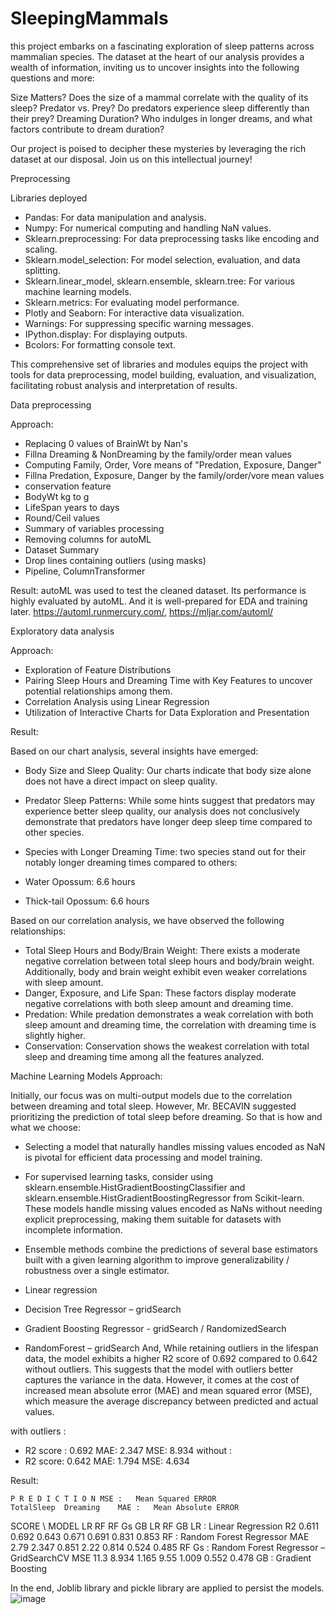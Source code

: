# SleepingMammals
this project embarks on a fascinating exploration of sleep patterns across mammalian species. The dataset at the heart of our analysis provides a wealth of information, inviting us to uncover insights into the following questions and more:

Size Matters?
Does the size of a mammal correlate with the quality of its sleep?
Predator vs. Prey?
Do predators experience sleep differently than their prey?
Dreaming Duration?
Who indulges in longer dreams, and what factors contribute to dream duration?

Our project is poised to decipher these mysteries by leveraging the rich dataset at our disposal. Join us on this intellectual journey!

Preprocessing

Libraries deployed

-	Pandas: For data manipulation and analysis.
-	Numpy: For numerical computing and handling NaN values.
-	Sklearn.preprocessing: For data preprocessing tasks like encoding and scaling.
-	Sklearn.model_selection: For model selection, evaluation, and data splitting.
-	Sklearn.linear_model, sklearn.ensemble, sklearn.tree: For various machine learning models.
-	Sklearn.metrics: For evaluating model performance.
-	Plotly and Seaborn: For interactive data visualization.
-	Warnings: For suppressing specific warning messages.
-	IPython.display: For displaying outputs.
-	Bcolors: For formatting console text.

This comprehensive set of libraries and modules equips the project with tools for data preprocessing, model building, evaluation, and visualization, facilitating robust analysis and interpretation of results. 

Data preprocessing

Approach:
-	Replacing 0 values of BrainWt by Nan's 
-	Fillna Dreaming & NonDreaming by the family/order mean values
-	Computing Family, Order, Vore means of "Predation, Exposure, Danger"
-	Fillna Predation, Exposure, Danger by the family/order/vore mean values
-	conservation feature
-	BodyWt kg to g
-	LifeSpan years to days
-	Round/Ceil values
-	Summary of variables processing
-	Removing columns for autoML
-	Dataset Summary
-	Drop lines containing outliers (using masks)
-	Pipeline, ColumnTransformer

Result: 
          autoML was used to test the cleaned dataset. Its performance is highly evaluated by autoML. And it is well-prepared for EDA and training later. https://automl.runmercury.com/, https://mljar.com/automl/

Exploratory data analysis

Approach:

-	Exploration of Feature Distributions
-	Pairing Sleep Hours and Dreaming Time with Key Features to uncover potential relationships among them.
-	Correlation Analysis using Linear Regression
-	Utilization of Interactive Charts for Data Exploration and Presentation

Result: 

Based on our chart analysis, several insights have emerged:
-	Body Size and Sleep Quality: Our charts indicate that body size alone does not have a direct impact on sleep quality.
-	Predator Sleep Patterns: While some hints suggest that predators may experience better sleep quality, our analysis does not conclusively demonstrate that predators have longer deep sleep time compared to other species.
-	Species with Longer Dreaming Time: two species stand out for their notably longer dreaming times compared to others:

-	Water Opossum: 6.6 hours
-	Thick-tail Opossum: 6.6 hours

Based on our correlation analysis, we have observed the following relationships:
-	Total Sleep Hours and Body/Brain Weight: There exists a moderate negative correlation between total sleep hours and body/brain weight. Additionally, body and brain weight exhibit even weaker correlations with sleep amount.
-	Danger, Exposure, and Life Span: These factors display moderate negative correlations with both sleep amount and dreaming time.
-	Predation: While predation demonstrates a weak correlation with both sleep amount and dreaming time, the correlation with dreaming time is slightly higher.
-	Conservation: Conservation shows the weakest correlation with total sleep and dreaming time among all the features analyzed.

Machine Learning Models
Approach:  

Initially, our focus was on multi-output models due to the correlation between dreaming and total sleep. However, Mr. BECAVIN suggested prioritizing the prediction of total sleep before dreaming. So that is how and what we choose:

-	Selecting a model that naturally handles missing values encoded as NaN is pivotal for efficient data processing and model training. 
-	For supervised learning tasks, consider using sklearn.ensemble.HistGradientBoostingClassifier and sklearn.ensemble.HistGradientBoostingRegressor from Scikit-learn. These models handle missing values encoded as NaNs without needing explicit preprocessing, making them suitable for datasets with incomplete information.

-	Ensemble methods combine the predictions of several base estimators built with a given learning algorithm to improve generalizability / robustness over a single estimator.

-	Linear regression 
-	Decision Tree Regressor – gridSearch
-	Gradient Boosting Regressor - gridSearch / RandomizedSearch
-	RandomForest – gridSearch
And, While retaining outliers in the lifespan data, the model exhibits a higher R2 score of 0.692 compared to 0.642 without outliers. This suggests that the model with outliers better captures the variance in the data. However, it comes at the cost of increased mean absolute error (MAE) and mean squared error (MSE), which measure the average discrepancy between predicted and actual values.

with outliers : 
-	R2 score :  0.692    MAE:  2.347    MSE: 8.934
without :
-	R2 score: 0.642      MAE: 1.794     MSE: 4.634

Result:


	P R E D I C T I O N	MSE : 	Mean Squared ERROR
	TotalSleep	Dreaming	MAE : 	Mean Absolute ERROR
SCORE \ MODEL	LR	RF	RF Gs	GB	LR	RF	GB	LR : 	Linear Regression 
R2	0.611	0.692	0.643	0.671	0.691	0.831	0.853	RF : 	Random Forest Regressor
MAE	2.79	2.347	0.851	2.22	0.814	0.524	0.485	RF Gs : 	Random Forest Regressor – GridSearchCV
MSE	11.3	8.934	1.165	9.55	1.009	0.552	0.478	GB :	Gradient Boosting


In the end, Joblib library and pickle library are applied to persist the models. 
![image](https://github.com/Sailorhz/SleepingMammals/assets/129844601/d1719112-f4ea-4ac5-8a47-b015f8d422e2)

